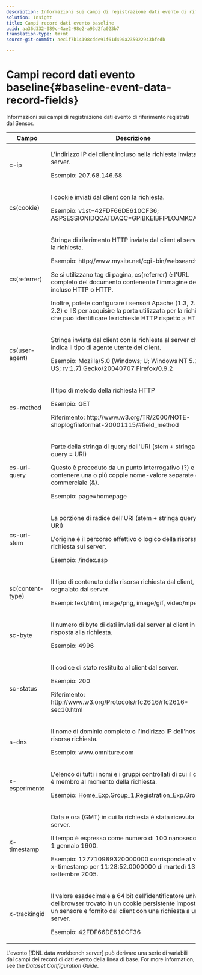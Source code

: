 ```yaml
---
description: Informazioni sui campi di registrazione dati evento di riferimento registrati dal Sensor.
solution: Insight
title: Campi record dati evento baseline
uuid: aa36d332-089c-4ae2-98e2-a93d2fa023b7
translation-type: tm+mt
source-git-commit: aec1f7b14198cdde91f61d490a235022943bfedb

---
```



# Campi record dati evento baseline{#baseline-event-data-record-fields}

Informazioni sui campi di registrazione dati evento di riferimento registrati dal Sensor.

<table id="table_E29606BB010E4DB48C463979B7BEC769"> 
 <thead> 
  <tr> 
   <th colname="col1" class="entry"> Campo </th> 
   <th colname="col2" class="entry"> Descrizione </th> 
  </tr> 
 </thead>
 <tbody> 
  <tr> 
   <td colname="col1"> c-ip </td> 
   <td colname="col2"> <p>L'indirizzo IP del client incluso nella richiesta inviata al server. </p> <p>Esempio: 207.68.146.68 </p> </td> 
  </tr> 
  <tr> 
   <td colname="col1"> cs(cookie) </td> 
   <td colname="col2"> <p>I cookie inviati dal client con la richiesta. </p> <p>Esempio: v1st=42FDF66DE610CF36; ASPSESSIONIDQCATDAQC=GPIBKEIBFIPLOJMKCAAEPM; </p> </td> 
  </tr> 
  <tr> 
   <td colname="col1"> cs(referrer) </td> 
   <td colname="col2"> <p>Stringa di riferimento HTTP inviata dal client al server con la richiesta. </p> <p>Esempio: http://www.mysite.net/cgi-bin/websearch?qry </p> <p>Se si utilizzano tag di pagina, cs(referrer) è l'URL completo del documento contenente l'immagine del tag, incluso HTTP o HTTP. </p> <p>Inoltre, potete configurare i sensori Apache (1.3, 2.0 e 2.2) e IIS per acquisire la porta utilizzata per la richiesta, che può identificare le richieste HTTP rispetto a HTTPS. </p> </td> 
  </tr> 
  <tr> 
   <td colname="col1"> cs(user-agent) </td> 
   <td colname="col2"> <p>Stringa inviata dal client con la richiesta al server che indica il tipo di agente utente del client. </p> <p>Esempio: Mozilla/5.0 (Windows; U; Windows NT 5.1; en-US; rv:1.7) Gecko/20040707 Firefox/0.9.2 </p> </td> 
  </tr> 
  <tr> 
   <td colname="col1"> cs-method </td> 
   <td colname="col2"> <p>Il tipo di metodo della richiesta HTTP </p> <p>Esempio: GET </p> <p>Riferimento: http://www.w3.org/TR/2000/NOTE-shoplogfileformat-20001115/#field_method </p> </td> 
  </tr> 
  <tr> 
   <td colname="col1"> cs-uri-query </td> 
   <td colname="col2"> <p>Parte della stringa di query dell'URI (stem + stringa di query = URI) </p> <p>Questo è preceduto da un punto interrogativo (?) e può contenere una o più coppie nome-valore separate da e commerciale (&amp;). </p> <p>Esempio: page=homepage </p> </td> 
  </tr> 
  <tr> 
   <td colname="col1"> cs-uri-stem </td> 
   <td colname="col2"> <p>La porzione di radice dell'URI (stem + stringa query = URI) </p> <p>L'origine è il percorso effettivo o logico della risorsa richiesta sul server. </p> <p>Esempio: /index.asp </p> </td> 
  </tr> 
  <tr> 
   <td colname="col1"> sc(content-type) </td> 
   <td colname="col2"> <p>Il tipo di contenuto della risorsa richiesta dal client, come segnalato dal server. </p> <p>Esempi: text/html, image/png, image/gif, video/mpeg </p> </td> 
  </tr> 
  <tr> 
   <td colname="col1"> sc-byte </td> 
   <td colname="col2"> <p>Il numero di byte di dati inviati dal server al client in risposta alla richiesta. </p> <p>Esempio: 4996 </p> </td> 
  </tr> 
  <tr> 
   <td colname="col1"> sc-status </td> 
   <td colname="col2"> <p>Il codice di stato restituito al client dal server. </p> <p>Esempio: 200 </p> <p>Riferimento: http://www.w3.org/Protocols/rfc2616/rfc2616-sec10.html </p> </td> 
  </tr> 
  <tr> 
   <td colname="col1"> s-dns </td> 
   <td colname="col2"> <p>Il nome di dominio completo o l'indirizzo IP dell'host della risorsa richiesta. </p> <p>Esempio: www.omniture.com </p> </td> 
  </tr> 
  <tr> 
   <td colname="col1"> x-esperimento </td> 
   <td colname="col2"> <p>L'elenco di tutti i nomi e i gruppi controllati di cui il cliente è membro al momento della richiesta. </p> <p>Esempio: Home_Exp.Group_1,Registration_Exp.Group_2 </p> </td> 
  </tr> 
  <tr> 
   <td colname="col1"> x-timestamp </td> 
   <td colname="col2"> <p>Data e ora (GMT) in cui la richiesta è stata ricevuta dal server. </p> <p>Il tempo è espresso come numero di 100 nanosecondi dal 1 gennaio 1600. </p> <p>Esempio: 127710989320000000 corrisponde al valore x-timestamp per 11:28:52.0000000 di martedì 13 settembre 2005. </p> </td> 
  </tr> 
  <tr> 
   <td colname="col1"> x-trackingid </td> 
   <td colname="col2"> <p>Il valore esadecimale a 64 bit dell’identificatore univoco del browser trovato in un cookie persistente impostato da un <span class="wintitle"> sensore </span> e fornito dal client con una richiesta a un server. </p> <p>Esempio: 42FDF66DE610CF36 </p> </td> 
  </tr> 
 </tbody> 
</table>

L&#39;evento [!DNL data workbench server] può derivare una serie di variabili dai campi dei record di dati evento della linea di base. For more information, see the *Dataset Configuration Guide*.
